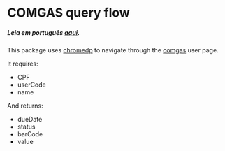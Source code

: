 # COMGAS query flow
##### _Leia em português [aqui](https://github.com/ozzono/comgas_invoice/blob/master/README_pt.md)._
This package uses [chromedp](github.com/chromedp/chromedp) to navigate through the [comgas](https://virtual.comgas.com.br/#/comgasvirtual/historicoFaturas) user page.

It requires:
- CPF
- userCode
- name

And returns:
- dueDate
- status
- barCode
- value